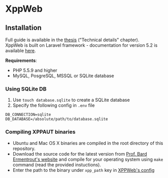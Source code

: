 # XppWeb

## Installation
Full guide is available in the [thesis](https://is.muni.cz/th/423763/prif_b/BcThesis.pdf) ("Technical details" chapter).  
XppWeb is built on Laravel framework - documentation for version 5.2 is available [here](https://laravel.com/docs/5.2).

**Requirements**:
* PHP 5.5.9 and higher
* MySQL, PosgreSQL, MSSQL or SQLite database

### Using SQLite DB
1. Use `touch database.sqlite` to create a SQLite database
2. Specify the following config in `.env` file
```
DB_CONNECTION=sqlite
DB_DATABASE=/absolute/path/to/database.sqlite
```

### Compiling XPPAUT binaries
* Ubuntu and Mac OS X binaries are compiled in the root directory of this repository.
* Download the source code for the latest version from [Prof. Bard Ermentrout's website](http://www.math.pitt.edu/~bard/xpp/download.html) and compile for your operating system using `make` command (read the provided instuctions).
* Enter the path to the binary under `xpp_path` key in [XPPWeb's config](config/xppweb.php)

